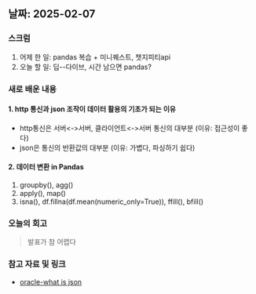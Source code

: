 ## 날짜: 2025-02-07

### 스크럼
1. 어제 한 일: pandas 복습 + 미니퀘스트, 챗지피티api
2. 오늘 할 일: 딥--다이브, 시간 남으면 pandas?

### 새로 배운 내용
#### 1. http 통신과 json 조작이 데이터 활용의 기초가 되는 이유
- http통신은 서버<->서버, 클라이언트<->서버 통신의 대부분 (이유: 접근성이 좋다)
- json은 통신의 반환값의 대부분 (이유: 가볍다, 파싱하기 쉽다)

#### 2. 데이터 변환 in Pandas
1. groupby(), agg()
2. apply(), map()
3. isna(), df.fillna(df.mean(numeric_only=True)), ffill(), bfill()

### 오늘의 회고
> 발표가 참 어렵다

### 참고 자료 및 링크
- [oracle-what is json](https://www.oracle.com/kr/database/what-is-json/)